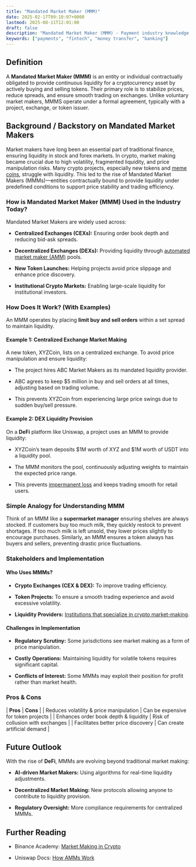 ```yaml
---
title: "Mandated Market Maker (MMM)"
date: 2025-02-17T09:10:07+0000
lastmod: 2025-08-11T12:01:00
draft: false
description: "Mandated Market Maker (MMM) - Payment industry knowledge and insights"
keywords: ["payments", "fintech", "money transfer", "banking"]
---
```


## Definition

A **Mandated Market Maker (MMM)** is an entity or individual contractually obligated to provide continuous liquidity for a cryptocurrency asset by actively buying and selling tokens. Their primary role is to stabilize prices, reduce spreads, and ensure smooth trading on exchanges. Unlike voluntary market makers, MMMS operate under a formal agreement, typically with a project, exchange, or token issuer.

## Background / Backstory on Mandated Market Makers

Market makers have long been an essential part of traditional finance, ensuring liquidity in stock and forex markets. In crypto, market making became crucial due to high volatility, fragmented liquidity, and price manipulation risks. Many crypto projects, especially new tokens and [meme coins](https://faisalkhanllc.xyz/resources/payments-wiki/m/meme-coins/), struggle with liquidity. This led to the rise of Mandated Market Makers (MMMs)—entities contractually bound to provide liquidity under predefined conditions to support price stability and trading efficiency.

### How is Mandated Market Maker (MMM) Used in the Industry Today?

Mandated Market Makers are widely used across:

- **Centralized Exchanges (CEXs):** Ensuring order book depth and reducing bid-ask spreads.

- **Decentralized Exchanges (DEXs):** Providing liquidity through [automated market maker (AMM)](https://faisalkhanllc.xyz/resources/payments-wiki/a/automated-market-makers-amms/) pools.

- **New Token Launches:** Helping projects avoid price slippage and enhance price discovery.

- **Institutional Crypto Markets:** Enabling large-scale liquidity for institutional investors.

### How Does It Work? (With Examples)

An MMM operates by placing **limit buy and sell orders** within a set spread to maintain liquidity.

#### Example 1: Centralized Exchange Market Making

A new token, XYZCoin, lists on a centralized exchange. To avoid price manipulation and ensure liquidity:

- The project hires ABC Market Makers as its mandated liquidity provider.

- ABC agrees to keep $5 million in buy and sell orders at all times, adjusting based on trading volume.

- This prevents XYZCoin from experiencing large price swings due to sudden buy/sell pressure.

#### Example 2: DEX Liquidity Provision

On a **DeFi** platform like Uniswap, a project uses an MMM to provide liquidity:

- XYZCoin’s team deposits $1M worth of XYZ and $1M worth of USDT into a liquidity pool.

- The MMM monitors the pool, continuously adjusting weights to maintain the expected price range.

- This prevents [impermanent loss](https://faisalkhanllc.xyz/resources/payments-wiki/i/impermanent-loss/) and keeps trading smooth for retail users.

### Simple Analogy for Understanding MMM

Think of an MMM like a **supermarket manager** ensuring shelves are always stocked. If customers buy too much milk, they quickly restock to prevent shortages. If too much milk is left unsold, they lower prices slightly to encourage purchases. Similarly, an MMM ensures a token always has buyers and sellers, preventing drastic price fluctuations.

### Stakeholders and Implementation

#### **Who Uses MMMs?**

- **Crypto Exchanges (CEX & DEX):** To improve trading efficiency.

- **Token Projects:** To ensure a smooth trading experience and avoid excessive volatility.

- **Liquidity Providers:** [Institutions that specialize in crypto market-making](https://faisalkhanllc.xyz/resources/payments-wiki/l/liquidity-provider/).

#### Challenges in Implementation

- **Regulatory Scrutiny:** Some jurisdictions see market making as a form of price manipulation.

- **Costly Operations:** Maintaining liquidity for volatile tokens requires significant capital.

- **Conflicts of Interest:** Some MMMs may exploit their position for profit rather than market health.

### Pros & Cons

| ****Pros**** | ****Cons**** |
| Reduces volatility & price manipulation | Can be expensive for token projects |
| Enhances order book depth & liquidity | Risk of collusion with exchanges |
| Facilitates better price discovery | Can create artificial demand |

## Future Outlook

With the rise of **DeFi**, MMMs are evolving beyond traditional market making:

- **AI-driven Market Makers:** Using algorithms for real-time liquidity adjustments.

- **Decentralized Market Making:** New protocols allowing anyone to contribute to liquidity provision.

- **Regulatory Oversight:** More compliance requirements for centralized MMMs.

## Further Reading

- Binance Academy: [Market Making in Crypto](https://www.binance.com/en/blog)

- Uniswap Docs: [How AMMs Work](https://docs.uniswap.org/)